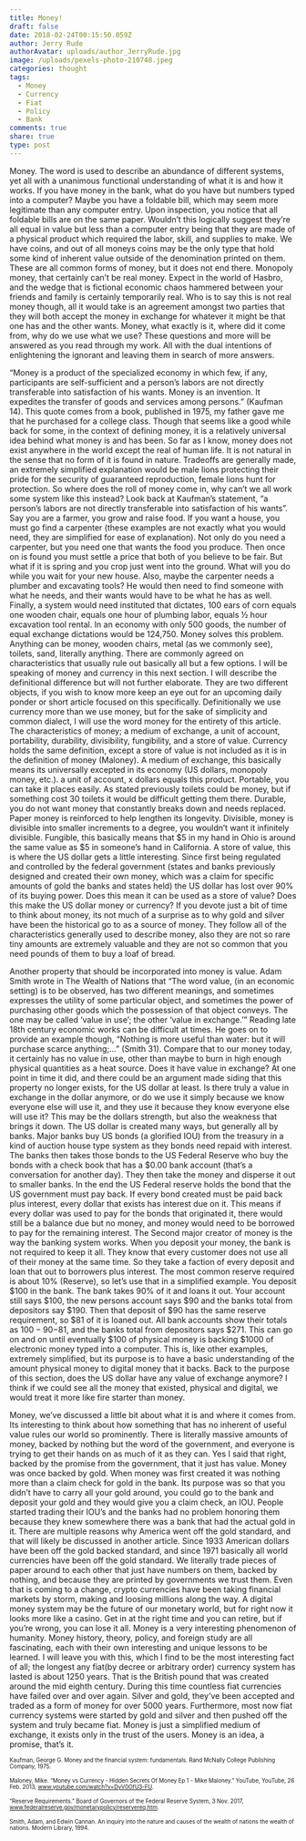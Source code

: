 ```yaml
---
title: Money!
draft: false
date: 2018-02-24T00:15:50.059Z
author: Jerry Rude
authorAvatar: uploads/author_JerryRude.jpg
image: /uploads/pexels-photo-210748.jpeg
categories: thought
tags:
  - Money
  - Currency
  - Fiat
  - Policy
  - Bank
comments: true
share: true
type: post
---
```

Money. The word is used to describe an abundance of different systems, yet all with a unanimous functional understanding of what it is and how it works. If you have money in the bank, what do you have but numbers typed into a computer? Maybe you have a foldable bill, which may seem more legitimate than any computer entry. Upon inspection, you notice that all foldable bills are on the same paper. Wouldn’t this logically suggest they’re all equal in value but less than a computer entry being that they are made of a physical product which required the labor, skill, and supplies to make. We have coins, and out of all moneys coins may be the only type that hold some kind of inherent value outside of the denomination printed on them. These are all common forms of money, but it does not end there. Monopoly money, that certainly can’t be real money. Expect in the world of Hasbro, and the wedge that is fictional economic chaos hammered between your friends and family is certainly temporarily real. Who is to say this is not real money though, all it would take is an agreement amongst two parties that they will both accept the money in exchange for whatever it might be that one has and the other wants. Money, what exactly is it, where did it come from, why do we use what we use? These questions and more will be answered as you read through my work. All with the dual intentions of enlightening the ignorant and leaving them in search of more answers.

“Money is a product of the specialized economy in which few, if any, participants are self-sufficient and a person’s labors are not directly transferable into satisfaction of his wants. Money is an invention. It expedites the transfer of goods and services among persons.” (Kaufman 14). This quote comes from a book, published in 1975, my father gave me that he purchased for a college class. Though that seems like a good while back for some, in the context of defining money, it is a relatively universal idea behind what money is and has been. So far as I know, money does not exist anywhere in the world except the real of human life. It is not natural in the sense that no form of it is found in nature. Tradeoffs are generally made, an extremely simplified explanation would be male lions protecting their pride for the security of guaranteed reproduction, female lions hunt for protection. So where does the roll of money come in, why can’t we all work some system like this instead? Look back at Kaufman’s statement, “a person’s labors are not directly transferable into satisfaction of his wants”. Say you are a farmer, you grow and raise food. If you want a house, you must go find a carpenter (these examples are not exactly what you would need, they are simplified for ease of explanation). Not only do you need a carpenter, but you need one that wants the food you produce. Then once on is found you must settle a price that both of you believe to be fair. But what if it is spring and you crop just went into the ground. What will you do while you wait for your new house. Also, maybe the carpenter needs a plumber and excavating tools? He would then need to find someone with what he needs, and their wants would have to be what he has as well. Finally, a system would need instituted that dictates, 100 ears of corn equals one wooden chair, equals one hour of plumbing labor, equals ½ hour excavation tool rental. In an economy with only 500 goods, the number of equal exchange dictations would be 124,750. Money solves this problem. 
Anything can be money, wooden chairs, metal (as we commonly see), toilets, sand, literally anything. There are commonly agreed on characteristics that usually rule out basically all but a few options. I will be speaking of money and currency in this next section. I will describe the definitional difference but will not further elaborate. They are two different objects, if you wish to know more keep an eye out for an upcoming daily ponder or short article focused on this specifically. Definitionally we use currency more than we use money, but for the sake of simplicity and common dialect, I will use the word money for the entirety of this article.  The characteristics of money; a medium of exchange, a unit of account, portability, durability, divisibility, fungibility, and a store of value. Currency holds the same definition, except a store of value is not included as it is in the definition of money (Maloney). A medium of exchange, this basically means its universally excepted in its economy (US dollars, monopoly money, etc.). a unit of account, x dollars equals this product. Portable, you can take it places easily. As stated previously toilets could be money, but if something cost 30 toilets it would be difficult getting them there. Durable, you do not want money that constantly breaks down and needs replaced. Paper money is reinforced to help lengthen its longevity. Divisible, money is divisible into smaller increments to a degree, you wouldn’t want it infinitely divisible. Fungible, this basically means that $5 in my hand in Ohio is around the same value as $5 in someone’s hand in California. A store of value, this is where the US dollar gets a little interesting. Since first being regulated and controlled by the federal government (states and banks previously designed and created their own money, which was a claim for specific amounts of gold the banks and states held) the US dollar has lost over 90% of its buying power. Does this mean it can be used as a store of value? Does this make the US dollar money or currency?  If you devote just a bit of time to think about money, its not much of a surprise as to why gold and silver have been the historical go to as a source of money. They follow all of the characteristics generally used to describe money, also they are not so rare tiny amounts are extremely valuable and they are not so common that you need pounds of them to buy a loaf of bread. 

Another property that should be incorporated into money is value. Adam Smith wrote in The Wealth of Nations that “The word value, (in an economic setting) is to be observed, has two different meanings, and sometimes expresses the utility of some particular object, and sometimes the power of purchasing other goods which the possession of that object conveys. The one may be called ‘value in use’; the other ‘value in exchange.’” Reading late 18th century economic works can be difficult at times. He goes on to provide an example though, “Nothing is more useful than water: but it will purchase scarce anything;…” (Smith 31). Compare that to our money today, it certainly has no value in use, other than maybe to burn in high enough physical quantities as a heat source. Does it have value in exchange? At one point in time it did, and there could be an argument made siding that this property no longer exists, for the US dollar at least. Is there truly a value in exchange in the dollar anymore, or do we use it simply because we know everyone else will use it, and they use it because they know everyone else will use it? This may be the dollars strength, but also the weakness that brings it down. The US dollar is created many ways, but generally all by banks. Major banks buy US bonds (a glorified IOU) from the treasury in a kind of auction house type system as they bonds need repaid with interest. The banks then takes those bonds to the US Federal Reserve who buy the bonds with a check book that has a $0.00 bank account (that’s a conversation for another day). They then take the money and disperse it out to smaller banks. In the end the US Federal reserve holds the bond that the US government must pay back. If every bond created must be paid back plus interest, every dollar that exists has interest due on it. This means if every dollar was used to pay for the bonds that originated it, there would still be a balance due but no money, and money would need to be borrowed to pay for the remaining interest. The Second major creator of money is the way the banking system works. When you deposit your money, the bank is not required to keep it all. They know that every customer does not use all of their money at the same time. So they take a faction of every deposit and loan that out to borrowers plus interest. The most common reserve required is about 10% (Reserve), so let’s use that in a simplified example. You deposit $100 in the bank. The bank takes 90% of it and loans it out. Your account still says $100, the new persons account says $90 and the banks total from depositors say $190. Then that deposit of $90 has the same reserve requirement, so $81 of it is loaned out. All bank accounts show their totals as $100-90-$81, and the banks total from depositors says $271. This can go on and on until eventually $100 of physical money is backing $1000 of electronic money typed into a computer. This is, like other examples, extremely simplified, but its purpose is to have a basic understanding of the amount physical money to digital money that it backs. Back to the purpose of this section, does the US dollar have any value of exchange anymore? I think if we could see all the money that existed, physical and digital, we would treat it more like fire starter than money. 

Money, we’ve discussed a little bit about what it is and where it comes from. Its interesting to think about how something that has no inherent of useful value rules our world so prominently. There is literally massive amounts of money, backed by nothing but the word of the government, and everyone is trying to get their hands on as much of it as they can. Yes I said that right, backed by the promise from the government, that it just has value. Money was once backed by gold. When money was first created it was nothing more than a claim check for gold in the bank. Its purpose was so that you didn’t have to carry all your gold around, you could go to the bank and deposit your gold and they would give you a claim check, an IOU. People started trading their IOU’s and the banks had no problem honoring them because they knew somewhere there was a bank that had the actual gold in it. There are multiple reasons why America went off the gold standard, and that will likely be discussed in another article. Since 1933 American dollars have been off the gold backed standard, and since 1971 basically all world currencies have been off the gold standard. We literally trade pieces of paper around to each other that just have numbers on them, backed by nothing, and because they are printed by governments we trust them. Even that is coming to a change, crypto currencies have been taking financial markets by storm, making and loosing millions along the way. A digital money system may be the future of our monetary world, but for right now it looks more like a casino. Get in at the right time and you can retire, but if you’re wrong, you can lose it all. Money is a very interesting phenomenon of humanity. Money history, theory, policy, and foreign study are all fascinating, each with their own interesting and unique lessons to be learned.   I will leave you with this, which I find to be the most interesting fact of all; the longest any fiat(by decree or arbitrary order)  currency system has lasted is about 1250 years. That is the British pound that was created around the mid eighth century. During this time countless fiat currencies have failed over and over again. Silver and gold, they’ve been accepted and traded as a form of money for over 5000 years. Furthermore, most now fiat currency systems were started by gold and silver and then pushed off the system and truly became fiat. Money is just a simplified medium of exchange, it exists only in the trust of the users. Money is an idea, a promise, that’s it. 


<sub><sup>Kaufman, George G. Money and the financial system: fundamentals. Rand McNally College   Publishing Company, 1975.
</sub></sup>

<sub><sup>Maloney, Mike. “Money vs Currency - Hidden Secrets Of Money Ep 1 - Mike Maloney.” YouTube, YouTube, 26 Feb. 2013, www.youtube.com/watch?v=DyV0OfU3-FU.
</sub></sup>

<sub><sup>“Reserve Requirements.” Board of Governors of the Federal Reserve System, 3 Nov. 2017, www.federalreserve.gov/monetarypolicy/reservereq.htm.
</sub></sup>

<sub><sup>Smith, Adam, and Edwin Cannan. An inquiry into the nature and causes of the wealth of nations the wealth of nations. Modern Library, 1994.
</sub></sup>
